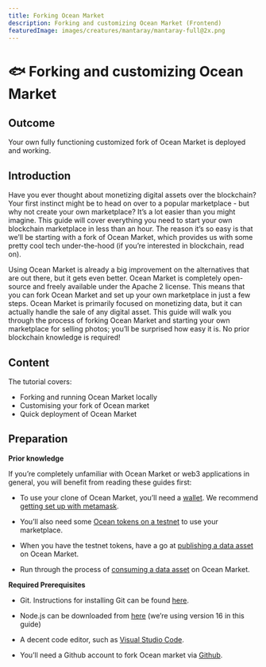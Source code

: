 ```yaml
---
title: Forking Ocean Market
description: Forking and customizing Ocean Market (Frontend)
featuredImage: images/creatures/mantaray/mantaray-full@2x.png
---
```


# 🐟 Forking and customizing Ocean Market

## Outcome

Your own fully functioning customized fork of Ocean Market is deployed and working.

## Introduction

Have you ever thought about monetizing digital assets over the blockchain? Your first instinct might be to head on over to a popular marketplace - but why not create your own marketplace? It’s a lot easier than you might imagine. This guide will cover everything you need to start your own blockchain marketplace in less than an hour. The reason it’s so easy is that we’ll be starting with a fork of Ocean Market, which provides us with some pretty cool tech under-the-hood (if you’re interested in blockchain, read on).

Using Ocean Market is already a big improvement on the alternatives that are out there, but it gets even better. Ocean Market is completely open-source and freely available under the Apache 2 license. This means that you can fork Ocean Market and set up your own marketplace in just a few steps. Ocean Market is primarily focused on monetizing data, but it can actually handle the sale of any digital asset. This guide will walk you through the process of forking Ocean Market and starting your own marketplace for selling photos; you’ll be surprised how easy it is. No prior blockchain knowledge is required!

## Content

The tutorial covers:

- Forking and running Ocean Market locally
- Customising your fork of Ocean market
- Quick deployment of Ocean Market


## Preparation

**Prior knowledge**

If you’re completely unfamiliar with Ocean Market or web3 applications in general, you will benefit from reading these guides first:

- To use your clone of Ocean Market, you’ll need a [wallet](https://docs.oceanprotocol.com/tutorials/wallets/). We recommend [getting set up with metamask](https://docs.oceanprotocol.com/tutorials/metamask-setup/).

- You’ll also need some [Ocean tokens on a testnet](https://docs.oceanprotocol.com/tutorials/wallets-and-ocean-tokens/) to use your marketplace.

- When you have the testnet tokens, have a go at [publishing a data asset](https://docs.oceanprotocol.com/tutorials/marketplace-publish-data-asset/) on Ocean Market.

- Run through the process of [consuming a data asset](https://docs.oceanprotocol.com/tutorials/marketplace-consume-data-asset/) on Ocean Market.

**Required Prerequisites**

- Git. Instructions for installing Git can be found [here](https://git-scm.com/book/en/v2/Getting-Started-Installing-Git).

- Node.js can be downloaded from [here](https://nodejs.org/en/download/) (we’re using version 16 in this guide)

- A decent code editor, such as [Visual Studio Code](https://code.visualstudio.com/).

- You’ll need a Github account to fork Ocean market via [Github](https://github.com/).
